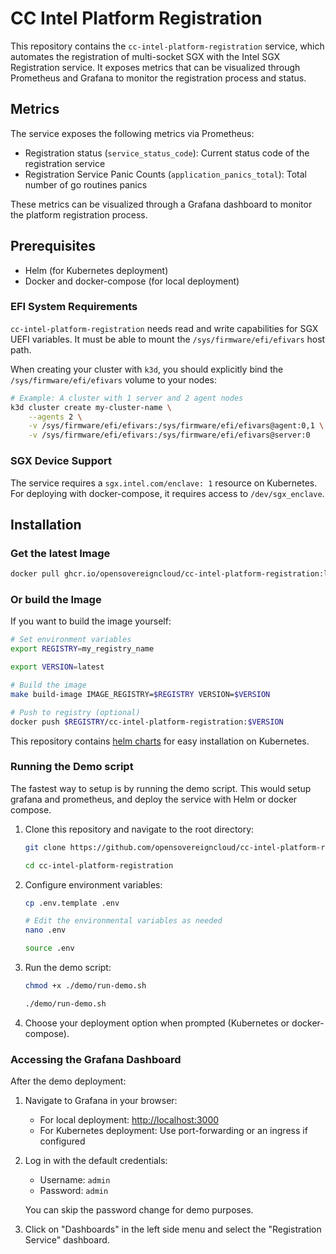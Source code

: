 # CC Intel Platform Registration

This repository contains the `cc-intel-platform-registration` service, which automates the registration of multi-socket SGX with the Intel SGX Registration service.
It exposes metrics that can be visualized through Prometheus and Grafana to monitor the registration process and status.

## Metrics

The service exposes the following metrics via Prometheus:

- Registration status (`service_status_code`): Current status code of the registration service
- Registration Service Panic Counts (`application_panics_total`): Total number of go routines panics

These metrics can be visualized through a Grafana dashboard to monitor the platform registration process.

## Prerequisites

- Helm (for Kubernetes deployment)
- Docker and docker-compose (for local deployment)

### EFI System Requirements

`cc-intel-platform-registration` needs read and write capabilities for SGX UEFI variables. It must be able to mount the `/sys/firmware/efi/efivars` host path.

When creating your cluster with `k3d`, you should explicitly bind the `/sys/firmware/efi/efivars` volume to your nodes:

```bash
# Example: A cluster with 1 server and 2 agent nodes
k3d cluster create my-cluster-name \
    --agents 2 \
    -v /sys/firmware/efi/efivars:/sys/firmware/efi/efivars@agent:0,1 \
    -v /sys/firmware/efi/efivars:/sys/firmware/efi/efivars@server:0 
```

### SGX Device Support

The service requires a `sgx.intel.com/enclave: 1` resource on Kubernetes.
For deploying with docker-compose, it requires access to `/dev/sgx_enclave`.

## Installation

### Get the latest Image

```bash
docker pull ghcr.io/opensovereigncloud/cc-intel-platform-registration:latest
```

### Or build the Image

If you want to build the image yourself:

```bash
# Set environment variables
export REGISTRY=my_registry_name

export VERSION=latest

# Build the image
make build-image IMAGE_REGISTRY=$REGISTRY VERSION=$VERSION

# Push to registry (optional)
docker push $REGISTRY/cc-intel-platform-registration:$VERSION
```

This repository contains [helm charts](/charts) for easy installation on Kubernetes.

### Running the Demo script

The fastest way to setup is by running the demo script. This would setup grafana and prometheus, and deploy the service with Helm or docker compose.

1. Clone this repository and navigate to the root directory:

    ```bash
    git clone https://github.com/opensovereigncloud/cc-intel-platform-registration.git

    cd cc-intel-platform-registration
   ```

1. Configure environment variables:

    ```bash
    cp .env.template .env

    # Edit the environmental variables as needed
    nano .env

    source .env
   ```

1. Run the demo script:

    ```bash
    chmod +x ./demo/run-demo.sh

    ./demo/run-demo.sh
   ```

1. Choose your deployment option when prompted (Kubernetes or docker-compose).

### Accessing the Grafana Dashboard

After the demo deployment:

1. Navigate to Grafana in your browser:
    - For local deployment: [http://localhost:3000](http://localhost:3000)
    - For Kubernetes deployment: Use port-forwarding or an ingress if configured

1. Log in with the default credentials:
    - Username: `admin`
    - Password: `admin`

   You can skip the password change for demo purposes.
1. Click on "Dashboards" in the left side menu and select the "Registration Service" dashboard.
